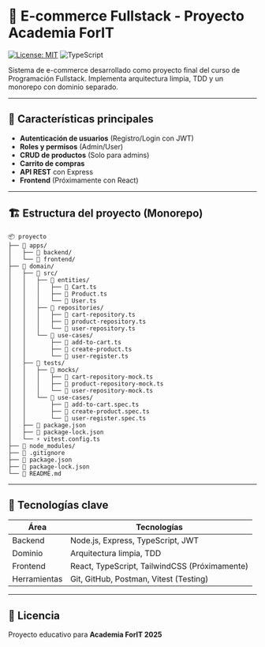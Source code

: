 # 🛒 E-commerce Fullstack - Proyecto Academia ForIT

[![License: MIT](https://img.shields.io/badge/License-MIT-blue.svg)](https://opensource.org/licenses/MIT)
![TypeScript](https://img.shields.io/badge/TypeScript-4.9.5-blue)

Sistema de e-commerce desarrollado como proyecto final del curso de Programación Fullstack. Implementa arquitectura limpia, TDD y un monorepo con dominio separado.

---

## 🚀 Características principales

- **Autenticación de usuarios** (Registro/Login con JWT)
- **Roles y permisos** (Admin/User)
- **CRUD de productos** (Solo para admins)
- **Carrito de compras**
- **API REST** con Express
- **Frontend** (Próximamente con React)

---

## 🏗️ Estructura del proyecto (Monorepo)

```
📦 proyecto
├── 📁 apps/
│   ├── 📁 backend/
│   └── 📁 frontend/
├── 📁 domain/
│   ├── 📁 src/
│   │   ├── 📁 entities/
│   │   │   ├── 📄 Cart.ts
│   │   │   ├── 📄 Product.ts
│   │   │   └── 📄 User.ts
│   │   ├── 📁 repositories/
│   │   │   ├── 📄 cart-repository.ts
│   │   │   ├── 📄 product-repository.ts
│   │   │   └── 📄 user-repository.ts
│   │   └── 📁 use-cases/
│   │       ├── 📄 add-to-cart.ts
│   │       ├── 📄 create-product.ts
│   │       └── 📄 user-register.ts
│   ├── 📁 tests/
│   │   ├── 📁 mocks/
│   │   │   ├── 📄 cart-repository-mock.ts
│   │   │   ├── 📄 product-repository-mock.ts
│   │   │   └── 📄 user-repository-mock.ts
│   │   └── 📁 use-cases/
│   │       ├── 📄 add-to-cart.spec.ts
│   │       ├── 📄 create-product.spec.ts
│   │       └── 📄 user-register.spec.ts
│   ├── 📄 package.json
│   ├── 📄 package-lock.json
│   └── ⚡ vitest.config.ts
├── 📁 node_modules/
├── 📄 .gitignore
├── 📄 package.json
├── 📄 package-lock.json
└── 📄 README.md
```

---

## 🔧 Tecnologías clave

| Área         | Tecnologías                                   |
| ------------ | --------------------------------------------- |
| Backend      | Node.js, Express, TypeScript, JWT             |
| Dominio      | Arquitectura limpia, TDD                      |
| Frontend     | React, TypeScript, TailwindCSS (Próximamente) |
| Herramientas | Git, GitHub, Postman, Vitest (Testing)        |

---

## 📜 **Licencia**

Proyecto educativo para **Academia ForIT 2025**
